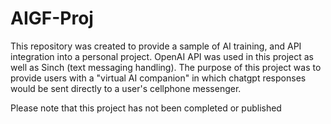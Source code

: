 # AIGF-Proj

This repository was created to provide a sample of AI training, and API integration into a personal project. OpenAI API was used in this project as well as Sinch (text messaging handling). The purpose of this project was to provide users with a "virtual AI companion" in which chatgpt responses would be sent directly to a user's cellphone messenger.   

Please note that this project has not been completed or published
